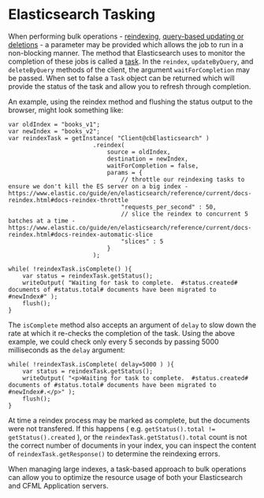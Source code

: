 Elasticsearch Tasking
====================


When performing bulk operations - [reindexing](Indexes.md), [query-based updating or deletions](Documents.md) - a parameter may be provided which allows the job to run in a non-blocking manner.  The method that Elasticsearch uses to monitor the completion of these jobs is called a [task](https://www.elastic.co/guide/en/elasticsearch/reference/current/tasks.html).  In the `reindex`, `updateByQuery`, and `deleteByQuery` methods of the client, the argument `waitForCompletion` may be passed.  When set to false a `Task` object can be returned which will provide the status of the task and allow you to refresh through completion.


An example, using the reindex method and flushing the status output to the browser, might look something like:

```
var oldIndex = "books_v1";
var newIndex = "books_v2";
var reindexTask = getInstance( "Client@cbElasticsearch" )
                        .reindex(
                            source = oldIndex,
                            destination = newIndex,
                            waitForCompletion = false,
                            params = {
                                // throttle our reindexing tasks to ensure we don't kill the ES server on a big index - https://www.elastic.co/guide/en/elasticsearch/reference/current/docs-reindex.html#docs-reindex-throttle
                                "requests_per_second" : 50,
                                // slice the reindex to concurrent 5 batches at a time - https://www.elastic.co/guide/en/elasticsearch/reference/current/docs-reindex.html#docs-reindex-automatic-slice
                                "slices" : 5
                            }
                        );

while( !reindexTask.isComplete() ){
    var status = reindexTask.getStatus();
    writeOutput( "Waiting for task to complete.  #status.created# documents of #status.total# documents have been migrated to #newIndex#" );
    flush();
}
```

The `isComplete` method also accepts an argument of `delay` to slow down the rate at which it re-checks the completion of the task.  Using the above example, we could check only every 5 seconds by passing 5000 milliseconds as the `delay` argument:

```
while( !reindexTask.isComplete( delay=5000 ) ){
    var status = reindexTask.getStatus();
    writeOutput( "<p>Waiting for task to complete.  #status.created# documents of #status.total# documents have been migrated to #newIndex#.</p>" );
    flush();
}
```

At time a reindex process may be marked as complete, but the documents were not transfered. If this happens ( e.g. `getStatus().total != getStatus().created` ), or the `reindexTask.getStatus().total` count is not the correct number of documents in your index, you can inspect the content of `reindexTask.getResponse()` to determine the reindexing errors.

When managing large indexes, a task-based approach to bulk operations can allow you to optimize the resource usage of both your Elasticsearch and CFML Application servers.